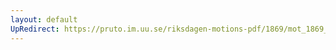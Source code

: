 ```yaml
---
layout: default
UpRedirect: https://pruto.im.uu.se/riksdagen-motions-pdf/1869/mot_1869__ak__169.pdf
---
```

